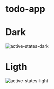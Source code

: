 # todo-app

# Dark

![active-states-dark](https://user-images.githubusercontent.com/37948654/208977241-f0008e30-042a-46e9-90b5-092741ef202f.jpg)

# Ligth

![active-states-light](https://user-images.githubusercontent.com/37948654/208977363-8579fc3e-aed0-4d57-b6a7-b4d73547d486.jpg)

